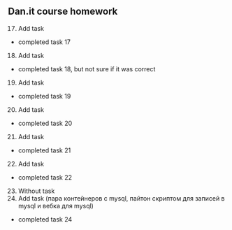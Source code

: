## Dan.it course homework
17. Add task
 - completed task 17
18. Add task
 - completed task 18, but not sure if it was correct
19. Add task
 - completed task 19
20. Add task
 - completed task 20
21. Add task
   - completed task 21
22. Add task
   - completed task 22
23. Without task
24. Add task (пара контейнеров с mysql, пайтон скриптом для записей в mysql и вебка для mysql)
   - completed task 24
